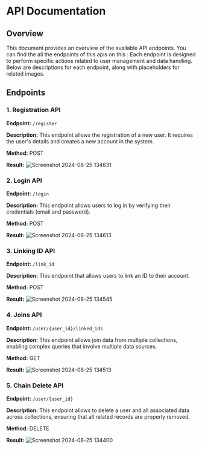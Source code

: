 # API Documentation

## Overview
This document provides an overview of the available API endpoints. You can find the all the endpoints of  this apis on this :
Each endpoint is designed to perform specific actions related to user management and data handling. Below are descriptions for each endpoint, along with placeholders for related images.

## Endpoints

### 1. Registration API
**Endpoint:** `/register`

**Description:**
This endpoint allows the registration of a new user. It requires the user's details and creates a new account in the system.

**Method:** POST

**Result:**
![Screenshot 2024-08-25 134631](https://github.com/user-attachments/assets/017ac15a-eeb3-4fc2-bfbb-59961ac72bdd)



### 2. Login API
**Endpoint:** `/login`

**Description:**
This endpoint allows users to log in by verifying their credentials (email and password).

**Method:** POST

**Result:**
![Screenshot 2024-08-25 134613](https://github.com/user-attachments/assets/0f4f4bd0-6cf9-4fe9-a409-4dc173342aa8)



### 3. Linking ID API
**Endpoint:** `/link_id`

**Description:**
This endpoint that allows users to link an ID to their account.

**Method:** POST

**Result:**
![Screenshot 2024-08-25 134545](https://github.com/user-attachments/assets/05b98037-a59b-42e9-9018-675a2d8c4511)


### 4. Joins API
**Endpoint:** `/user/{user_id}/linked_ids`

**Description:**
This endpoint allows join data from multiple collections, enabling complex queries that involve multiple data sources.

**Method:** GET

**Result:**
![Screenshot 2024-08-25 134513](https://github.com/user-attachments/assets/cf035636-61ea-4f7c-94cc-6e0450e33248)


### 5. Chain Delete API
**Endpoint:** `/user/{user_id}`

**Description:**
This endpoint allows to delete a user and all associated data across collections, ensuring that all related records are properly removed.

**Method:** DELETE

**Result:**
![Screenshot 2024-08-25 134400](https://github.com/user-attachments/assets/d8a83c56-d39c-49c5-9f27-b28c321b86b0)


